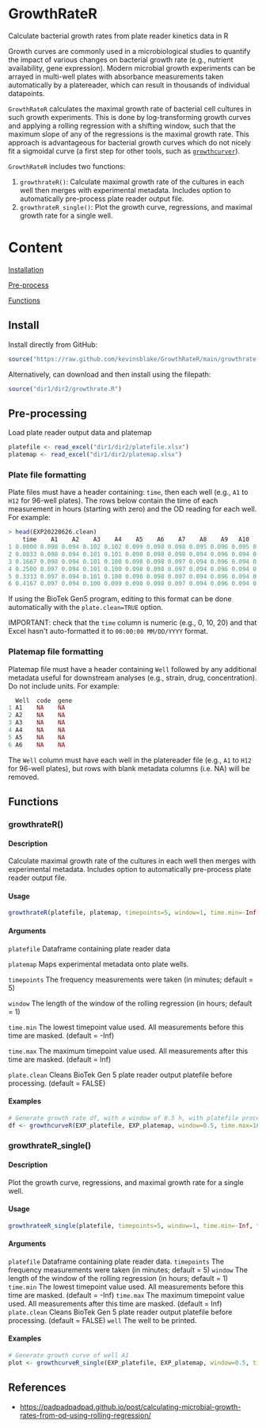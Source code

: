# GrowthRateR
Calculate bacterial growth rates from plate reader kinetics data in R

Growth curves are commonly used in a microbiological studies to quantify the impact of various changes on bacterial growth rate (e.g., nutrient availability, gene expression). Modern microbial growth experiments can be arrayed in multi-well plates with absorbance measurements taken automatically by a platereader, which can result in thousands of individual datapoints.

`GrowthRateR` calculates the maximal growth rate of bacterial cell cultures in such growth experiments. This is done by log-transforming growth curves and applying a rolling regression with a shifting window, such that the maximum slope of any of the regressions is the maximal growth rate. This approach is advantageous for bacterial growth curves which do not nicely fit a sigmoidal curve (a first step for other tools, such as [`growthcurver`](https://www.rdocumentation.org/packages/growthcurver/versions/0.3.1#)).

`GrowthRateR` includes two functions:

1. `growthrateR()`: Calculate maximal growth rate of the cultures in each well then merges with experimental metadata. Includes option to automatically pre-process plate reader output file. 
2. `growthrateR_single()`: Plot the growth curve, regressions, and maximal growth rate for a single well.


# Content

[Installation](#install)

[Pre-process](#pre-processing)

[Functions](#functions)

## Install

Install directly from GitHub:
```r
source("https://raw.github.com/kevinsblake/GrowthRateR/main/growthrate.R")
```

Alternatively, can download and then install using the filepath:
```r
source("dir1/dir2/growthrate.R")
```

## Pre-processing

Load plate reader output data and platemap

```r
platefile <- read_excel("dir1/dir2/platefile.xlsx")
platemap <- read_excel("dir1/dir2/platemap.xlsx")

```

### Plate file formatting

Plate files must have a header containing: `time`, then each well (e.g., `A1` to `H12` for 96-well plates). The rows below contain the time of each measurement in hours (starting with zero) and the OD reading for each well. For example:

```r
> head(EXP20220626.clean)
    time    A1    A2    A3    A4    A5    A6    A7    A8    A9   A10   A11   A12    B1    B2    B3    B4    B5    B6    B7
1 0.0000 0.098 0.094 0.102 0.102 0.099 0.098 0.098 0.095 0.096 0.095 0.097 0.100 0.095 0.129 0.122 0.119 0.124 0.122 0.124
2 0.0833 0.098 0.094 0.101 0.101 0.098 0.098 0.098 0.094 0.096 0.094 0.096 0.099 0.095 0.129 0.122 0.119 0.123 0.122 0.124
3 0.1667 0.098 0.094 0.101 0.100 0.098 0.098 0.097 0.094 0.096 0.094 0.095 0.099 0.094 0.129 0.123 0.119 0.124 0.123 0.124
4 0.2500 0.097 0.094 0.101 0.100 0.098 0.098 0.097 0.094 0.096 0.094 0.095 0.099 0.094 0.131 0.124 0.121 0.126 0.124 0.127
5 0.3333 0.097 0.094 0.101 0.100 0.098 0.098 0.097 0.094 0.096 0.094 0.095 0.099 0.094 0.134 0.127 0.123 0.128 0.126 0.128
6 0.4167 0.097 0.094 0.100 0.099 0.098 0.098 0.097 0.094 0.096 0.094 0.095 0.099 0.094 0.138 0.131 0.127 0.132 0.130 0.132
```

If using the BioTek Gen5 program, editing to this format can be done automatically with the `plate.clean=TRUE` option.

IMPORTANT: check that the `time` column is numeric (e.g., 0, 10, 20) and that Excel hasn't auto-formatted it to `00:00:00 MM/DD/YYYY` format.

### Platemap file formatting

Platemap file must have a header containing `Well` followed by any additional metadata useful for downstream analyses (e.g., strain, drug, concentration). Do not include units. For example:

```r
  Well  code  gene  
1 A1    NA    NA   
2 A2    NA    NA   
3 A3    NA    NA   
4 A4    NA    NA   
5 A5    NA    NA   
6 A6    NA    NA 
```

The `Well` column must have each well in the platereader file (e.g., `A1` to `H12` for 96-well plates), but rows with blank metadata columns (i.e. NA) will be removed.

## Functions

### growthrateR()

#### Description

Calculate maximal growth rate of the cultures in each well then merges with experimental metadata. Includes option to automatically pre-process plate reader output file. 

#### Usage

```r
growthrateR(platefile, platemap, timepoints=5, window=1, time.min=-Inf, time.max=Inf, plate.clean=FALSE)
```

#### Arguments

`platefile`     Dataframe containing plate reader data

`platemap`      Maps experimental metadata onto plate wells.

`timepoints`    The frequency measurements were taken (in minutes; default = 5)

`window`        The length of the window of the rolling regression (in hours; default = 1)

`time.min`      The lowest timepoint value used. All measurements before this time are masked. (default = -Inf)

`time.max`      The maximum timepoint value used. All measurements after this time are masked. (default = Inf)

`plate.clean`   Cleans BioTek Gen 5 plate reader output platefile before processing. (default = FALSE)

#### Examples

```r
# Generate growth rate df, with a window of 0.5 h, with platefile processing, ignoring measurements after 16h
df <- growthcurveR(EXP_platefile, EXP_platemap, window=0.5, time.max=16, plate.clean=TRUE)
```

### growthrateR_single()

#### Description

Plot the growth curve, regressions, and maximal growth rate for a single well.

#### Usage

```r
growthrateeR_single(platefile, timepoints=5, window=1, time.min=-Inf, time.max=Inf, plate.clean=FALSE, well)
```

#### Arguments

`platefile`     Dataframe containing plate reader data.
`timepoints`    The frequency measurements were taken (in minutes; default = 5)
`window`        The length of the window of the rolling regression (in hours; default = 1)
`time.min`      The lowest timepoint value used. All measurements before this time are masked. (default = -Inf)
`time.max`      The maximum timepoint value used. All measurements after this time are masked. (default = Inf)
`plate.clean`   Cleans BioTek Gen 5 plate reader output platefile before processing. (default = FALSE)
`well`          The well to be printed.

#### Examples

```r
# Generate growth curve of well A1
plot <- growthcurveR_single(EXP_platefile, EXP_platemap, window=0.5, time.max=16, plate.clean=TRUE, well="A1")
```

## References

- https://padpadpadpad.github.io/post/calculating-microbial-growth-rates-from-od-using-rolling-regression/
